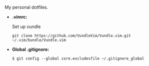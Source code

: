 My personal dotfiles.

* **.vimrc:**

    Set up vundle

    ```git clone https://github.com/VundleVim/Vundle.vim.git ~/.vim/bundle/Vundle.vim```

* **Global .gitignore:**

    ```$ git config --global core.excludesfile ~/.gitignore_global```
